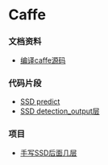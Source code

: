 # Caffe


### 文档资料
* [编译caffe源码](./docs/ubuntu18_anaconda3_py27_cpu_COMPILE_CAFFE.md)


### 代码片段
* [SSD predict](./code/test_ssd.py)
* [SSD detection_output层](./code/ssd_detection_output_layer.py)


### 项目
* [手写SSD后面几层](./project/caffe_ssd_write_layer/)
